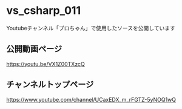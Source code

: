# vs_csharp_011
Youtubeチャンネル「プロちゃん」で使用したソースを公開しています

## 公開動画ページ 
<https://youtu.be/VX1Z00TXzcQ>

## チャンネルトップページ  
<https://www.youtube.com/channel/UCaxEDX_m_rFGTZ-5yNOQ1wQ>
